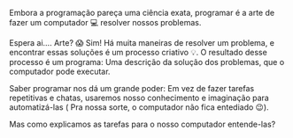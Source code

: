 Embora a programação pareça uma ciência exata, programar é a arte de fazer um computador :computer: resolver nossos problemas.

Espera ai…. Arte? :scream: Sim! Há muita maneiras de resolver um problema, e encontrar essas soluções é um processo criativo :bulb:. O resultado desse processo é um programa: Uma descrição da solução dos problemas, que o computador pode executar.

Saber programar nos dá um grande poder: Em vez de fazer tarefas repetitivas e chatas, usaremos nosso conhecimento e imaginação para automatizá-las ( Pra nossa sorte, o computador não fica entediado :wink:).

Mas como explicamos as tarefas para o nosso computador entende-las?